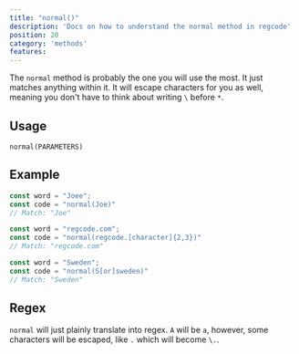 ```yaml
---
title: "normal()"
description: 'Docs on how to understand the normal method in regcode'
position: 20
category: 'methods'
features:
---
```


The `normal` method is probably the one you will use the most. It just matches anything within it. It will escape characters for you as well, meaning you don't have to think about writing `\` before `*`.

## Usage

`normal(PARAMETERS)`

## Example

```ts
const word = "Joee";
const code = "normal(Joe)"
// Match: "Joe"

const word = "regcode.com";
const code = "normal(regcode.[character]{2,3})"
// Match: "regcode.com"

const word = "Sweden";
const code = "normal(S[or]sweden)"
// Match: "Sweden"
```

## Regex

`normal` will just plainly translate into regex. `A` will be `a`, however, some characters will be escaped, like `.` which will become `\.`.
